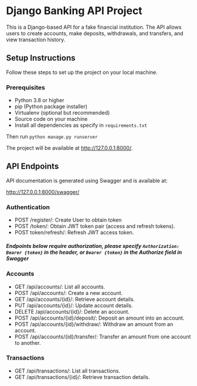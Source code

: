 # Django Banking API Project

This is a Django-based API for a fake financial institution. The API allows users to create accounts, make deposits, withdrawals, and transfers, and view transaction history.

## Setup Instructions

Follow these steps to set up the project on your local machine.

### Prerequisites

- Python 3.8 or higher
- pip (Python package installer)
- Virtualenv (optional but recommended)
- Source code on your machine
- Install all dependencies as specify in `requirements.txt`

Then run `python manage.py runserver`

The project will be available at http://127.0.0.1:8000/.

## API Endpoints

API documentation is generated using Swagger and is available at:

http://127.0.0.1:8000/swagger/

### Authentication
- POST /register/: Create User to obtain token
- POST /token/: Obtain JWT token pair (access and refresh tokens).
- POST token/refresh/: Refresh JWT access token.

##### Endpoints below require authorization, please specify `Authorization: Bearer {token}` in the header, or `Bearer {token}` in the Authorize field in Swagger

### Accounts
- GET /api/accounts/: List all accounts.
- POST /api/accounts/: Create a new account.
- GET /api/accounts/{id}/: Retrieve account details.
- PUT /api/accounts/{id}/: Update account details.
- DELETE /api/accounts/{id}/: Delete an account.
- POST /api/accounts/{id}/deposit/: Deposit an amount into an account.
- POST /api/accounts/{id}/withdraw/: Withdraw an amount from an account.
- POST /api/accounts/{id}/transfer/: Transfer an amount from one account to another.

### Transactions
- GET /api/transactions/: List all transactions.
- GET /api/transactions/{id}/: Retrieve transaction details.